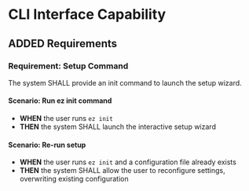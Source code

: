 # CLI Interface Capability

## ADDED Requirements

### Requirement: Setup Command
The system SHALL provide an init command to launch the setup wizard.

#### Scenario: Run ez init command
- **WHEN** the user runs `ez init`
- **THEN** the system SHALL launch the interactive setup wizard

#### Scenario: Re-run setup
- **WHEN** the user runs `ez init` and a configuration file already exists
- **THEN** the system SHALL allow the user to reconfigure settings, overwriting existing configuration
